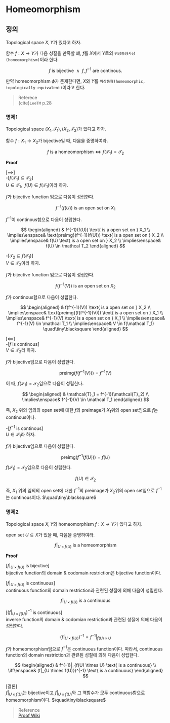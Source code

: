 # Homeomorphism

## 정의
Topological space $X,Y$가 있다고 하자.

함수 $f: X \rightarrow Y$가 다음 성질을 만족할 떄, $f$를 $X$에서 $Y$로의 `위상동형사상(homeomorphism)`이라 한다.

$$ f \text{ is bijective} \enspace \land \enspace f, f^{-1} \text{ are continous. } $$

만약 homeomorphism $\phi$가 존재한다면, $X$와 $Y$를 `위상동형(homeomorphic, topologically equivalent)`이라고 한다.

> Referece  
> {cite}`LeeTM` p.28

### 명제1
Topological space $(X_1,\mathcal T_1),(X_2,\mathcal T_2)$가 있다고 하자.

함수 $f : X_1 \rightarrow X_2$가 bijective일 때, 다음을 증명하여라.

$$ f \text{ is a homeomorphism} \iff f(\mathcal T_1) = \mathcal T_2 $$

**Proof**

[$\implies$]  
-[$f(\mathcal T_1) \subseteq \mathcal T_2$]  
$U \in \mathcal{T_1}, \enspace f(U) \in f(\mathcal T_1)$이라 하자.

$f$가 bijective function 임으로 다음이 성립한다.

$$ f^{-1}(f(U)) \text{ is an open set on } X_1 $$

$f^{-1}$이 continous함으로  다음이 성립한다.

$$ \begin{aligned} & f^{-1}(f(U)) \text{ is a open set on } X_1 \\ \implies\enspace& \text{preimg}(f^{-1}(f(U))) \text{ is a open set on } X_2 \\ \implies\enspace& f(U) \text{ is a open set on } X_2 \\ \implies\enspace& f(U) \in \mathcal T_2 \end{aligned}  $$

-[$\mathcal T_2 \subseteq f(\mathcal T_1)$]  
$V \in \mathcal{T_2}$이라 하자.

$f$가 bijective function 임으로 다음이 성립한다.

$$ f(f^{-1}(V)) \text{ is an open set on } X_2 $$

$f$가 continous함으로  다음이 성립한다.

$$ \begin{aligned} & f(f^{-1}(V)) \text{ is a open set on } X_2 \\ \implies\enspace& \text{preimg}(f(f^{-1}(V))) \text{ is a open set on } X_1 \\ \implies\enspace& f^{-1}(V) \text{ is a open set on } X_1 \\ \implies\enspace& f^{-1}(V) \in \mathcal T_1 \\ \implies\enspace& V \in f(\mathcal T_1) \quad\tiny\blacksquare \end{aligned}  $$

[$\impliedby$]  
-[$f$ is continous]  
$V \in \mathcal T_2$라 하자.

$f$가 bijective임으로 다음이 성립한다.

$$ \text{preimg}(f(f^{-1}(V))) = f^{-1}(V) $$

이 때, $f(\mathcal T_1) = \mathcal T_2$임으로 다음이 성립한다.

$$ \begin{aligned} & \mathcal{T}_1 = f^{-1}(\mathcal{T}_2) \\ \implies\enspace& f^{-1}(V) \in \mathcal T_1 \end{aligned}  $$

즉, $X_2$ 위의 임의의 open set에 대한 $f$의 preimage가 $X_1$위의 open set임으로 $f$는 continous이다.

-[$f^{-1}$ is continous]  
$U \in \mathcal T_1$라 하자.

$f$가 bijective임으로 다음이 성립한다.

$$ \text{preimg}(f^{-1}(f(U))) = f(U) $$

$f(\mathcal T_1) = \mathcal T_2$임으로 다음이 성립한다.

$$ f(U) \in \mathcal T_2 $$

즉, $X_1$ 위의 임의의 open set에 대한 $f^{-1}$의 preimage가 $X_2$위의 open set임으로 $f^{-1}$는 continous이다. $\quad\tiny\blacksquare$

### 명제2
Topological space $X,Y$와 homeomorphism $f: X \rightarrow Y$가 있다고 하자.

open set $U \subseteq X$가 있을 때, 다음을 증명하여라.

$$ f|_{U \times f(U)} \text{ is a homeomorphism}$$

**Proof**

[$f|_{U \times f(U)}$ is bijective]  
bijective function의 domain & codomain restriction은 bijective function이다.

[$f|_{U \times f(U)}$ is continuous]  
continuous function의 domain restriction과 관련된 성질에 의해 다음이 성립한다.

$$ f|_{U \times f(U)} \text{ is a continuous} $$

[$(f|_{U \times f(U)})^{-1}$ is continuous]  
inverse function의 domain & codomian restriction과 관련된 성질에 의해 다음이 성립한다.

$$ (f|_{U \times f(U)})^{-1} = f^{-1}|_{f(U) \times U} $$

$f$가 homeomorphism임으로 $f^{-1}$은 continuous function이다. 따라서, continuous function의 domain restriction과 관련된 성질에 의해 다음이 성립한다.

$$ \begin{aligned} & f^{-1}|_{f(U) \times U} \text{ is a continuous} \\ \iff\enspace& (f|_{U \times f(U)})^{-1} \text{ is a continuous} \end{aligned} $$

[결론]  
$f|_{U \times f(U)}$는 bijective이고 $f|_{U \times f(U)}$와 그 역함수가 모두 continuous함으로 homeomorphism이다. $\quad\tiny\blacksquare$

> Reference  
> [Proof Wiki](https://proofwiki.org/wiki/Restriction_of_Homeomorphism_is_Homeomorphism)

